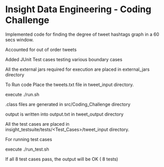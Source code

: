 Insight Data Engineering - Coding Challenge
===========================================================

Implemented code for finding the degree of tweet hashtags graph in a 60 secs window.

Accounted for out of order tweets

Added JUnit Test cases testing various boundary cases

All the external jars required for execution are placed in external_jars directory

To Run code
Place the tweets.txt file in tweet_input directory.

execute ./run.sh 

.class files are generated in src/Coding_Challenge directory 

output is written into output.txt in tweet_output directory

All the test cases are placed in insight_testsuite/tests/<Test_Cases>/tweet_input directory.

For running test cases

execute ./run_test.sh

If all 8 test cases pass, the output will be OK ( 8 tests)

